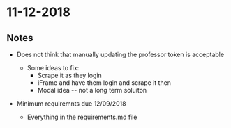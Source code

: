 # 11-12-2018

## Notes

- Does not think that manually updating the professor token is acceptable
  - Some ideas to fix:
    - Scrape it as they login
    - iFrame and have them login and scrape it then
    - Modal idea -- not a long term soluiton

- Minimum requiremnts due 12/09/2018
    - Everything in the requirements.md file

